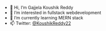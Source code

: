 - 👋 Hi, I’m Gajjela Koushik Reddy
- 👀 I’m interested in fullstack webdevelopment
- 🌱 I’m currently learning MERN stack
- 📫 Twitter: [@KoushikReddy22](https://twitter.com/KoushikReddy22)

<!---
Gajjela-Koushik-Reddy/Gajjela-Koushik-Reddy is a ✨ special ✨ repository because its `README.md` (this file) appears on your GitHub profile.
You can click the Preview link to take a look at your changes.
--->
